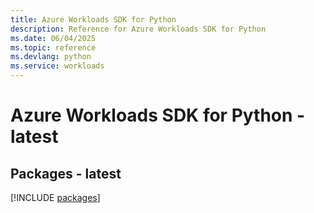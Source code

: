 ```yaml
---
title: Azure Workloads SDK for Python
description: Reference for Azure Workloads SDK for Python
ms.date: 06/04/2025
ms.topic: reference
ms.devlang: python
ms.service: workloads
---
```

# Azure Workloads SDK for Python - latest
## Packages - latest
[!INCLUDE [packages](workloads-index.md)]